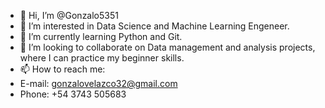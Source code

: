 - 👋 Hi, I’m @Gonzalo5351
- 👀 I’m interested in Data Science and Machine Learning Engeneer.
- 🌱 I’m currently learning Python and Git.
- 💞️ I’m looking to collaborate on Data management and analysis projects, where I can practice my beginner skills.
- 📫 How to reach me: 
-   E-mail: gonzalovelazco32@gmail.com
-   Phone: +54 3743 505683
<!---
Gonzalo5351/Gonzalo5351 is a ✨ special ✨ repository because its `README.md` (this file) appears on your GitHub profile.
You can click the Preview link to take a look at your changes.
--->
